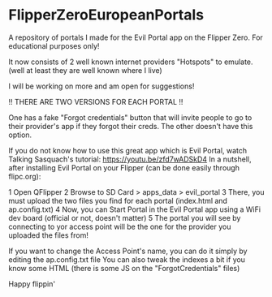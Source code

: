 # FlipperZeroEuropeanPortals
A repository of portals I made for the Evil Portal app on the Flipper Zero. For educational purposes only!

It now consists of 2 well known internet providers "Hotspots" to emulate. (well at least they are well known where I live)

I will be working on more and am open for suggestions!

!! THERE ARE TWO VERSIONS FOR EACH PORTAL !!

One has a fake "Forgot credentials" button that will invite people to go to their provider's app if they forgot their creds.
The other doesn't have this option.

If you do not know how to use this great app which is Evil Portal, watch Talking Sasquach's tutorial: https://youtu.be/zfd7wADSkD4
In a nutshell, after installing Evil Portal on your Flipper (can be done easily through flipc.org):

1 Open QFlipper
2 Browse to SD Card > apps_data > evil_portal
3 There, you must upload the two files you find for each portal (index.html and ap.config.txt)
4 Now, you can Start Portal in the Evil Portal app using a WiFi dev board (official or not, doesn't matter)
5 The portal you will see by connecting to yor access point will be the one for the provider you uploaded the files from!

If you want to change the Access Point's name, you can do it simply by editing the ap.config.txt file
You can also tweak the indexes a bit if you know some HTML (there is some JS on the "ForgotCredentials" files)

Happy flippin'
